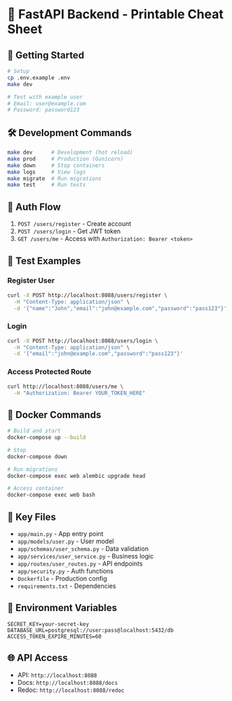 # 🚀 FastAPI Backend - Printable Cheat Sheet

## 🏁 Getting Started
```bash
# Setup
cp .env.example .env
make dev

# Test with example user
# Email: user@example.com
# Password: password123
```

## 🛠️ Development Commands
```bash
make dev      # Development (hot reload)
make prod     # Production (Gunicorn)
make down     # Stop containers
make logs     # View logs
make migrate  # Run migrations
make test     # Run tests
```

## 🔐 Auth Flow
1. `POST /users/register` - Create account
2. `POST /users/login` - Get JWT token
3. `GET /users/me` - Access with `Authorization: Bearer <token>`

## 🧪 Test Examples

### Register User
```bash
curl -X POST http://localhost:8088/users/register \
  -H "Content-Type: application/json" \
  -d '{"name":"John","email":"john@example.com","password":"pass123"}'
```

### Login
```bash
curl -X POST http://localhost:8088/users/login \
  -H "Content-Type: application/json" \
  -d '{"email":"john@example.com","password":"pass123"}'
```

### Access Protected Route
```bash
curl http://localhost:8088/users/me \
  -H "Authorization: Bearer YOUR_TOKEN_HERE"
```

## 🐳 Docker Commands
```bash
# Build and start
docker-compose up --build

# Stop
docker-compose down

# Run migrations
docker-compose exec web alembic upgrade head

# Access container
docker-compose exec web bash
```

## 📁 Key Files
- `app/main.py` - App entry point
- `app/models/user.py` - User model
- `app/schemas/user_schema.py` - Data validation
- `app/services/user_service.py` - Business logic
- `app/routes/user_routes.py` - API endpoints
- `app/security.py` - Auth functions
- `Dockerfile` - Production config
- `requirements.txt` - Dependencies

## 🔧 Environment Variables
```env
SECRET_KEY=your-secret-key
DATABASE_URL=postgresql://user:pass@localhost:5432/db
ACCESS_TOKEN_EXPIRE_MINUTES=60
```

## 🌐 API Access
- API: `http://localhost:8088`
- Docs: `http://localhost:8088/docs`
- Redoc: `http://localhost:8088/redoc`